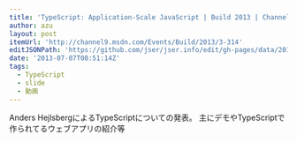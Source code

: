 ```yaml
---
title: 'TypeScript: Application-Scale JavaScript | Build 2013 | Channel 9'
author: azu
layout: post
itemUrl: 'http://channel9.msdn.com/Events/Build/2013/3-314'
editJSONPath: 'https://github.com/jser/jser.info/edit/gh-pages/data/2013/07/index.json'
date: '2013-07-07T08:51:14Z'
tags:
  - TypeScript
  - slide
  - 動画
---
```

Anders HejlsbergによるTypeScriptについての発表。
主にデモやTypeScriptで作られてるウェブアプリの紹介等
